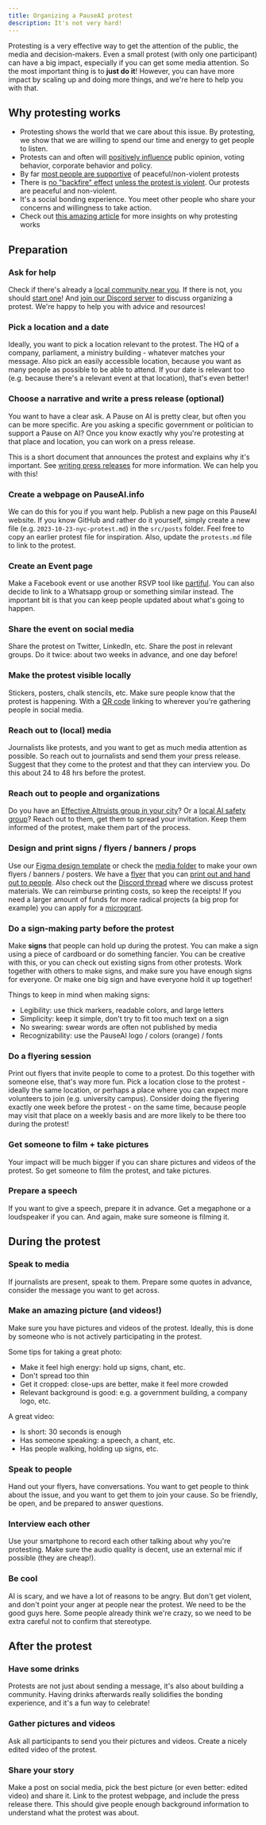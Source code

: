 ```yaml
---
title: Organizing a PauseAI protest
description: It's not very hard!
---
```


Protesting is a very effective way to get the attention of the public, the media and decision-makers.
Even a small protest (with only one participant) can have a big impact, especially if you can get some media attention.
So the most important thing is to **just do it**!
However, you can have more impact by scaling up and doing more things, and we're here to help you with that.

## Why protesting works

- Protesting shows the world that we care about this issue. By protesting, we show that we are willing to spend our time and energy to get people to listen.
- Protests can and often will [positively influence](https://www.socialchangelab.org/_files/ugd/503ba4_052959e2ee8d4924934b7efe3916981e.pdf) public opinion, voting behavior, corporate behavior and policy.
- By far [most people are supportive](https://today.yougov.com/politics/articles/31718-do-protesters-want-help-or-hurt-america) of peaceful/non-violent protests
- There is [no "backfire" effect](https://journals.sagepub.com/doi/full/10.1177/2378023120925949) [unless the protest is violent](https://news.stanford.edu/2018/10/12/how-violent-protest-can-backfire/). Our protests are peaceful and non-violent.
- It's a social bonding experience. You meet other people who share your concerns and willingness to take action.
- Check out [this amazing article](https://forum.effectivealtruism.org/posts/4ez3nvEmozwPwARr9/a-case-for-the-effectiveness-of-protest) for more insights on why protesting works

## Preparation

### Ask for help

Check if there's already a [local community near you](/communities).
If there is not, you should [start one](/local-organizing)!
And [join our Discord server](https://discord.gg/2XXWXvErfA) to discuss organizing a protest.
We're happy to help you with advice and resources!

### Pick a location and a date

Ideally, you want to pick a location relevant to the protest.
The HQ of a company, parliament, a ministry building - whatever matches your message.
Also pick an easily accessible location, because you want as many people as possible to be able to attend.
If your date is relevant too (e.g. because there's a relevant event at that location), that's even better!

### Choose a narrative and write a press release (optional)

You want to have a clear ask.
A Pause on AI is pretty clear, but often you can be more specific.
Are you asking a specific government or politician to support a Pause on AI?
Once you know exactly why you're protesting at that place and location, you can work on a press release.

This is a short document that announces the protest and explains why it's important.
See [writing press releases](/writing-press-releases) for more information.
We can help you with this!

### Create a webpage on PauseAI.info

We can do this for you if you want help.
Publish a new page on this PauseAI website.
If you know GitHub and rather do it yourself, simply create a new file (e.g. `2023-10-23-nyc-protest.md`) in the `src/posts` folder.
Feel free to copy an earlier protest file for inspiration.
Also, update the `protests.md` file to link to the protest.

### Create an Event page

Make a Facebook event or use another RSVP tool like [partiful](https://partiful.com).
You can also decide to link to a Whatsapp group or something similar instead.
The important bit is that you can keep people updated about what's going to happen.

### Share the event on social media

Share the protest on Twitter, LinkedIn, etc.
Share the post in relevant groups.
Do it twice: about two weeks in advance, and one day before!

### Make the protest visible locally

Stickers, posters, chalk stencils, etc.
Make sure people know that the protest is happening.
With a [QR code](https://qrplanet.com/qr-code-generator-svg) linking to wherever you're gathering people in social media.

### Reach out to (local) media

Journalists like protests, and you want to get as much media attention as possible.
So reach out to journalists and send them your press release.
Suggest that they come to the protest and that they can interview you.
Do this about 24 to 48 hrs before the protest.

### Reach out to people and organizations

Do you have an [Effective Altruists group in your city](https://forum.effectivealtruism.org/groups#local)?
Or a [local AI safety group](https://www.aisafety.com/communities)?
Reach out to them, get them to spread your invitation.
Keep them informed of the protest, make them part of the process.

### Design and print signs / flyers / banners / props

Use our [Figma design template](https://www.figma.com/design/iQ4PHQTi1vAVmT9Lckazqt/PauseAI-designs---editable) or check the [media folder](https://drive.google.com/drive/folders/1bQ_MZ8giK-Mee4ABkO0BgcFInaXruNpa?usp=sharing) to make your own flyers / banners / posters.
We have a <a href="/PauseAI_flyer.pdf" target="_blank">flyer</a> that you can [print out and hand out to people](/flyering).
Also check out the [Discord thread](https://discord.com/channels/1100491867675709580/1138484822117974191) where we discuss protest materials.
We can reimburse printing costs, so keep the receipts!
If you need a larger amount of funds for more radical projects (a big prop for example) you can apply for a [microgrant](/microgrants).

### Do a sign-making party before the protest

Make **signs** that people can hold up during the protest.
You can make a sign using a piece of cardboard or do something fancier.
You can be creative with this, or you can check out existing signs from other protests.
Work together with others to make signs, and make sure you have enough signs for everyone.
Or make one big sign and have everyone hold it up together!

Things to keep in mind when making signs:

- Legibility: use thick markers, readable colors, and large letters
- Simplicity: keep it simple, don't try to fit too much text on a sign
- No swearing: swear words are often not published by media
- Recognizability: use the PauseAI logo / colors (orange) / fonts

### Do a flyering session

Print out flyers that invite people to come to a protest.
Do this together with someone else, that's way more fun.
Pick a location close to the protest - ideally the same location, or perhaps a place where you can expect more volunteers to join (e.g. university campus).
Consider doing the flyering exactly one week before the protest - on the same time, because people may visit that place on a weekly basis and are more likely to be there too during the protest!

### Get someone to film + take pictures

Your impact will be much bigger if you can share pictures and videos of the protest.
So get someone to film the protest, and take pictures.

### Prepare a speech

If you want to give a speech, prepare it in advance.
Get a megaphone or a loudspeaker if you can.
And again, make sure someone is filming it.

## During the protest

### Speak to media

If journalists are present, speak to them.
Prepare some quotes in advance, consider the message you want to get across.

### Make an amazing picture (and videos!)

Make sure you have pictures and videos of the protest.
Ideally, this is done by someone who is not actively participating in the protest.

Some tips for taking a great photo:

- Make it feel high energy: hold up signs, chant, etc.
- Don't spread too thin
- Get it cropped: close-ups are better, make it feel more crowded
- Relevant background is good: e.g. a government building, a company logo, etc.

A great video:

- Is short: 30 seconds is enough
- Has someone speaking: a speech, a chant, etc.
- Has people walking, holding up signs, etc.

### Speak to people

Hand out your flyers, have conversations.
You want to get people to think about the issue, and you want to get them to join your cause.
So be friendly, be open, and be prepared to answer questions.

### Interview each other

Use your smartphone to record each other talking about why you're protesting.
Make sure the audio quality is decent, use an external mic if possible (they are cheap!).

### Be cool

AI is scary, and we have a lot of reasons to be angry.
But don't get violent, and don't point your anger at people near the protest.
We need to be the good guys here.
Some people already think we're crazy, so we need to be extra careful not to confirm that stereotype.

## After the protest

### Have some drinks

Protests are not just about sending a message, it's also about building a community.
Having drinks afterwards really solidifies the bonding experience, and it's a fun way to celebrate!

### Gather pictures and videos

Ask all participants to send you their pictures and videos.
Create a nicely edited video of the protest.

### Share your story

Make a post on social media, pick the best picture (or even better: edited video) and share it.
Link to the protest webpage, and include the press release there.
This should give people enough background information to understand what the protest was about.
